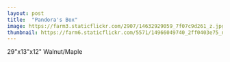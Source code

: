 ```yaml
---
layout: post
title:  "Pandora's Box"
image: https://farm3.staticflickr.com/2907/14632929059_7f07c9d261_z.jpg
thumbnail: https://farm6.staticflickr.com/5571/14966049740_2ff0403e75_n.jpg
---
```


29"x13"x12" Walnut/Maple